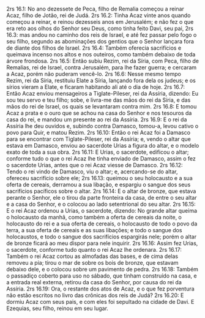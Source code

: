 2rs 16.1: No ano dezessete de Peca, filho de Remalia começou a reinar Acaz, filho de Jotão, rei de Judá.
2rs 16.2: Tinha Acaz vinte anos quando começou a reinar, e reinou dezesseis anos em Jerusalém; e não fez o que era reto aos olhos do Senhor seu Deus, como tinha feito Davi, seu pai,
2rs 16.3: mas andou no caminho dos reis de Israel, e até fez passar pelo fogo o seu filho, segundo as abominações dos gentios que o Senhor lançara fora de diante dos filhos de Israel.
2rs 16.4: Também oferecia sacrifícios e queimava incenso nos altos e nos outeiros, como também debaixo de toda árvore frondosa.
2rs 16.5: Então subiu Rezim, rei da Síria, com Peca, filho de Remalias, rei de Israel, contra Jerusalém, para lhe fazer guerra; e cercaram a Acaz, porém não puderam vencê-lo.
2rs 16.6: Nesse mesmo tempo Rezim, rei da Síria, restituiu Elate a Síria, lançando fora dela os judeus; e os sírios vieram a Elate, e ficaram habitando ali até o dia de hoje.
2rs 16.7: Então Acaz enviou mensageiros a Tiglate-Pileser, rei da Assíria, dizendo: Eu sou teu servo e teu filho; sobe, e livra-me das mãos do rei da Síria, e das mãos do rei de Israel, os quais se levantaram contra mim.
2rs 16.8: E tomou Acaz a prata e o ouro que se achou na casa do Senhor e nos tesouros da casa do rei, e mandou um presente ao rei da Assíria.
2rs 16.9: E o rei da Assíria lhe deu ouvidos e, subindo contra Damasco, tomou-a, levou cativo o povo para Quir, e matou Rezim.
2rs 16.10: Então o rei Acaz foi a Damasco para se encontrar com Tiglate-Pileser, rei da Assíria; e, vendo o altar que estava em Damasco, enviou ao sacerdote Urias a figura do altar, e o modelo exato de toda a sua obra.
2rs 16.11: E Urias, o sacerdote, edificou o altar; conforme tudo o que o rei Acaz lhe tinha enviado de Damasco, assim o fez o sacerdote Urias, antes que o rei Acaz viesse de Damasco.
2rs 16.12: Tendo o rei vindo de Damasco, viu o altar; e, acercando-se do altar, ofereceu sacrifício sobre ele;
2rs 16.13: queimou o seu holocausto e a sua oferta de cereais, derramou a sua libação, e espargiu o sangue dos seus sacrifícios pacíficos sobre o altar.
2rs 16.14: E o altar de bronze, que estava perante o Senhor, ele o tirou da parte fronteira da casa, de entre o seu altar e a casa do Senhor, e o colocou ao lado setentrional do seu altar.
2rs 16.15: E o rei Acaz ordenou a Urias, o sacerdote, dizendo: No grande altar queima o holocausto da manhã, como também a oferta de cereais da noite, o holocausto do rei e a sua oferta de cereais, o holocausto de todo o povo da terra, a sua oferta de cereais e as suas libações; e todo o sangue dos holocaustos, e todo o sangue dos sacrifícios espargirás nele; porém o altar de bronze ficará ao meu dispor para nele inquirir.
2rs 16.16: Assim fez Urias, o sacerdote, conforme tudo quanto o rei Acaz lhe ordenara.
2rs 16.17: Também o rei Acaz cortou as almofadas das bases, e de cima delas removeu a pia; tirou o mar de sobre os bois de bronze, que estavam debaixo dele, e o colocou sobre um pavimento de pedra.
2rs 16.18: Também o passadiço coberto para uso no sábado, que tinham construído na casa, e a entrada real externa, retirou da casa do Senhor, por causa do rei da Assíria.
2rs 16.19: Ora, o restante dos atos de Acaz, e o que fez porventura não estão escritos no livro das crônicas dos reis de Judá?
2rs 16.20: E dormiu Acaz com seus pais, e com eles foi sepultado na cidade de Davi. E Ezequias, seu filho, reinou em seu lugar.
